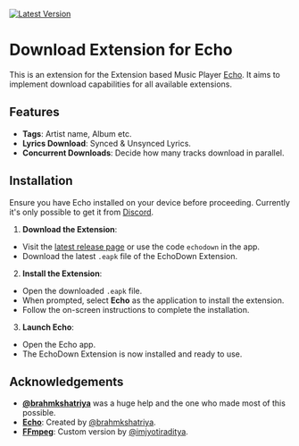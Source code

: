 [![Latest Version](https://img.shields.io/github/v/release/LuftVerbot/echo-echodown-extension?color=blue)](https://github.com/LuftVerbot/echo-echodown-extension/releases/latest)
# Download Extension for Echo

This is an extension for the Extension based Music Player [Echo](https://github.com/brahmkshatriya/echo). It aims to implement download capabilities for all available extensions.

## Features

- **Tags**: Artist name, Album etc.
- **Lyrics Download**: Synced & Unsynced Lyrics.
- **Concurrent Downloads**: Decide how many tracks download in parallel.

## Installation

Ensure you have Echo installed on your device before proceeding. Currently it's only possible to get it from [Discord](https://discord.gg/J3WvbBUU8Z).

1. **Download the Extension**:
  - Visit the [latest release page](https://github.com/LuftVerbot/echo-echodown-extension/releases/latest) or use the code `echodown` in the app.
  - Download the latest `.eapk` file of the EchoDown Extension.

2. **Install the Extension**:
  - Open the downloaded `.eapk` file.
  - When prompted, select **Echo** as the application to install the extension.
  - Follow the on-screen instructions to complete the installation.

3. **Launch Echo**:
  - Open the Echo app.
  - The EchoDown Extension is now installed and ready to use.

## Acknowledgements

- **[@brahmkshatriya](https://github.com/brahmkshatriya)** was a huge help and the one who made most of this possible.  
- **[Echo](https://github.com/brahmkshatriya/echo)**: Created by [@brahmkshatriya](https://github.com/brahmkshatriya).
- **[FFmpeg](https://github.com/arthenica/ffmpeg-kit)**: Custom version by [@imjyotiraditya](https://github.com/imjyotiraditya).
